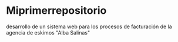 # Miprimerrepositorio
desarrollo de un sistema web para los procesos de facturación de la agencia de eskimos "Alba Salinas"
